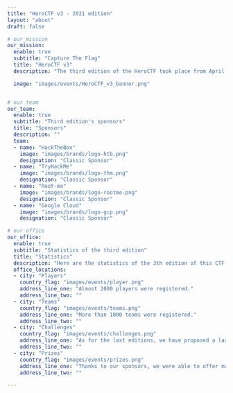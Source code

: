 ```yaml
---
title: "HeroCTF v3 - 2021 edition"
layout: "about"
draft: false

# our_mission
our_mission:
  enable: true
  subtitle: "Capture The Flag"
  title: "HeroCTF v3"
  description: "The third edition of the HeroCTF took place from April 23 to 25, 2021. It brought together a large number of French and international players. We have received very good feedback on this edition."

  image: "images/events/HeroCTF_v3_banner.png"


# our team
our_team:
  enable: true
  subtitle: "Third edition's sponsors"
  title: "Sponsors"
  description: ""
  team:
  - name: "HackTheBox"
    image: "images/brands/logo-htb.png"
    designation: "Classic Sponsor"
  - name: "TryHackMe"
    image: "images/brands/logo-thm.png"
    designation: "Classic Sponsor"
  - name: "Root-me"
    image: "images/brands/logo-rootme.png"
    designation: "Classic Sponsor"
  - name: "Google Cloud"
    image: "images/brands/logo-gcp.png"
    designation: "Classic Sponsor"

# our office
our_office:
  enable: true
  subtitle: "Statistics of the third edition"
  title: "Statistics"
  description: "Here are the statistics of the 3th edition of this CTF."
  office_locations:
  - city: "Players"
    country_flag: "images/events/player.png"
    address_line_one: "Almost 2000 players were registered."
    address_line_two: ""
  - city: "Teams"
    country_flag: "images/events/teams.png"
    address_line_one: "More than 1000 teams were registered."
    address_line_two: ""
  - city: "Challenges"
    country_flag: "images/events/challenges.png"
    address_line_one: "As for the last editions, we have proposed a large number of challenges in all categories of CTF (web, forensics, reverse, pwn, steganography...)"
    address_line_two: ""
  - city: "Prizes"
    country_flag: "images/events/prizes.png"
    address_line_one: "Thanks to our sponsors, we were able to offer many prizes like HackTheBox, TryHackMe and Root-me VIP membership."
    address_line_two: ""

---
```

